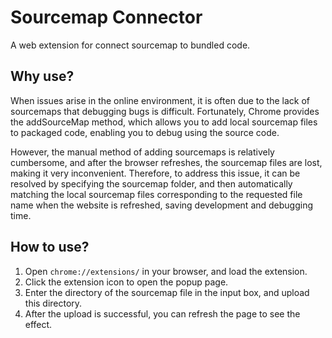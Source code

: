 # Sourcemap Connector

A web extension for connect sourcemap to bundled code.


## Why use?

When issues arise in the online environment, it is often due to the lack of sourcemaps that debugging bugs is difficult. Fortunately, Chrome provides the addSourceMap method, which allows you to add local sourcemap files to packaged code, enabling you to debug using the source code.

However, the manual method of adding sourcemaps is relatively cumbersome, and after the browser refreshes, the sourcemap files are lost, making it very inconvenient. Therefore, to address this issue, it can be resolved by specifying the sourcemap folder, and then automatically matching the local sourcemap files corresponding to the requested file name when the website is refreshed, saving development and debugging time.

## How to use?

1. Open `chrome://extensions/` in your browser, and load the extension.
2. Click the extension icon to open the popup page.
3. Enter the directory of the sourcemap file in the input box, and upload this directory.
4. After the upload is successful, you can refresh the page to see the effect.
